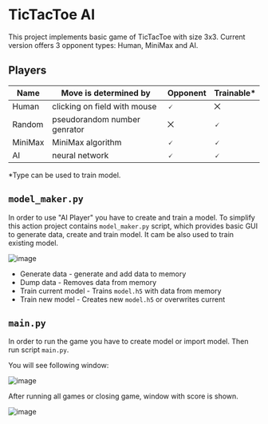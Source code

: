 # TicTacToe AI

This project implements basic game of TicTacToe with size 3x3. Current version offers 3 opponent types: Human, MiniMax and AI.

## Players

| Name    | Move is determined by              | Opponent |Trainable* |
|---------|------------------------------------|----------|------------
| Human   | clicking on field with mouse       | 🗸        | ⨉ |
| Random  | pseudorandom number genrator       | ⨉        | 🗸 |
| MiniMax | MiniMax algorithm                  | 🗸        | 🗸 |
| AI      | neural network                     | 🗸        | 🗸 |

\*Type can be used to train model.

## `model_maker.py`

In order to use "AI Player" you have to create and train a model. To simplify this action project contains `model_maker.py` script, which provides basic GUI to generate data, create and train model. It cam be also used to train existing model.

![image](https://user-images.githubusercontent.com/69765321/207975207-503a9f83-b2d4-4740-aaf6-694b41486840.png)

- Generate data - generate and add data to memory
- Dump data     - Removes data from memory
- Train current model   - Trains `model.h5` with data from memory
- Train new model - Creates new `model.h5` or overwrites current

## `main.py`

In order to run the game you have to create model or import model. Then run script `main.py`.

You will see following window:

![image](https://user-images.githubusercontent.com/69765321/207975010-e9ac96cd-29f7-496e-8b94-ed2f15c141a6.png)

After running all games or closing game, window with score is shown.

![image](https://user-images.githubusercontent.com/69765321/207976054-486f2aee-19b0-4cf9-a494-6e0019382902.png)

